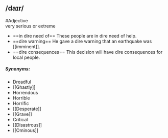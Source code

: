 ## /daɪr/  
#Adjective  
very serious or extreme

- ==in dire need of==
These people are in dire need of help.
- ==dire warning==
He gave a dire warning that an earthquake was [[imminent]].
- ==dire consequences==
This decision will have dire consequences for local people.


##### Synonyms:
- Dreadful
- [[Ghastly]]
- Horrendous
- Horrible
- Horrific
- [[Desperate]]
- [[Grave]]
- Critical
- [[Disastrous]]
- [[Ominous]]